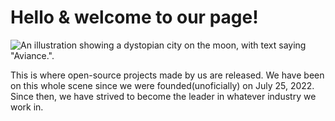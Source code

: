 # Hello & welcome to our page!

![An illustration showing a dystopian city on the moon, with text saying "Aviance.".](https://media.discordapp.net/attachments/1020435589616648222/1032489569372868658/Untitled.png?width=1078&height=606)

This is where open-source projects made by us are released. We have been on this whole scene since we were founded(unoficially) on July 25, 2022. Since then, we have strived to become the leader in whatever industry we work in.
